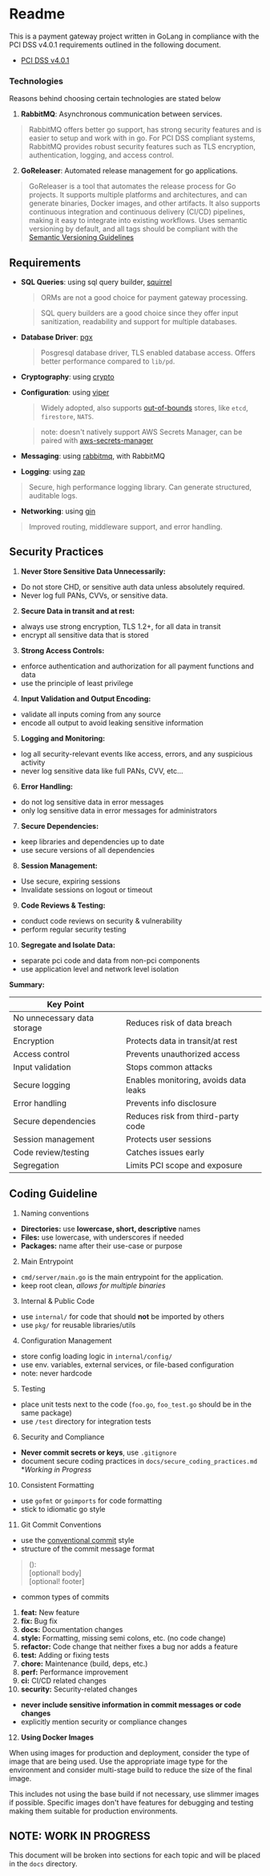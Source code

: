 # Readme

This is a payment gateway project written in GoLang in compliance with the
PCI DSS v4.0.1 requirements outlined in the following document.

- [PCI DSS v4.0.1](https://blog.pcisecuritystandards.org/just-published-pci-dss-v4-0-1)

### Technologies

Reasons behind choosing certain technologies are stated below

1. **RabbitMQ**: Asynchronous communication between services.

> RabbitMQ offers better go support, has strong security features and is easier
> to setup and work with in go. For PCI DSS compliant systems, RabbitMQ provides
> robust security features such as TLS encryption, authentication, logging, and access
> control.

2. **GoReleaser**: Automated release management for go applications.

> GoReleaser is a tool that automates the release process for Go projects. It
> supports multiple platforms and architectures, and can generate binaries,
> Docker images, and other artifacts. It also supports continuous integration
> and continuous delivery (CI/CD) pipelines, making it easy to integrate into
> existing workflows. Uses semantic versioning by default, and all tags should
> be compliant with the [Semantic Versioning Guidelines](https://semver.org/)

## Requirements

- **SQL Queries**: using sql query builder, [squirrel](https://github.com/Masterminds/squirrel)

  > ORMs are not a good choice for payment gateway processing.

  > SQL query builders are a good choice since they offer input sanitization,
  > readability and support for multiple databases.

- **Database Driver**: [pgx](https://github.com/jackc/pgx)

  > Posgresql database driver, TLS enabled database access. Offers better
  performance compared to `lib/pd`.

- **Cryptography**: using [crypto](https://pkg.go.dev/crypto)

- **Configuration**: using [viper](https://github.com/spf13/viper)

  > Widely adopted, also supports [out-of-bounds](https://learn.microsoft.com/en-us/azure/security/fundamentals/secrets-best-practices)
  stores, like `etcd`, `firestore`, `NATS`.

  > note: doesn't natively support AWS Secrets Manager, can be paired with [aws-secrets-manager](https://docs.aws.amazon.com/sdk-for-go/v2/developer-guide/welcome.html)

- **Messaging**: using [rabbitmq](https://github.com/streadway/amqp), with
RabbitMQ

- **Logging**: using [zap](https://github.com/uber-go/zap)

> Secure, high performance logging library. Can generate structured, auditable
> logs.

- **Networking**: using [gin](https://github.com/gin-gonic/gin)

> Improved routing, middleware support, and error handling.

## Security Practices

1. **Never Store Sensitive Data Unnecessarily:**

- Do not store CHD, or sensitive auth
data unless absolutely required.
- Never log full PANs, CVVs, or sensitive data.

2. **Secure Data in transit and at rest:**

- always use strong encryption, TLS 1.2+, for all data in transit
- encrypt all sensitive data that is stored

3. **Strong Access Controls:**

- enforce authentication and authorization for all payment functions and data
- use the principle of least privilege

4. **Input Validation and Output Encoding:**

- validate all inputs coming from any source
- encode all output to avoid leaking sensitive information

5. **Logging and Monitoring:**

- log all security-relevant events like access, errors, and any suspicious
activity
- never log sensitive data like full PANs, CVV, etc...

6. **Error Handling:**

- do not log sensitive data in error messages
- only log sensitive data in error messages for administrators

7. **Secure Dependencies:**

- keep libraries and dependencies up to date
- use secure versions of all dependencies

8. **Session Management:**

- Use secure, expiring sessions
- Invalidate sessions on logout or timeout

9. **Code Reviews & Testing:**

- conduct code reviews on security & vulnerability
- perform regular security testing

10. **Segregate and Isolate Data:**

- separate pci code and data from non-pci components
- use application level and network level isolation

**Summary:**

| Key Point                    |                                           |
|------------------------------|-------------------------------------------|
| No unnecessary data storage  | Reduces risk of data breach               |
| Encryption                   | Protects data in transit/at rest          |
| Access control               | Prevents unauthorized access              |
| Input validation             | Stops common attacks                      |
| Secure logging               | Enables monitoring, avoids data leaks     |
| Error handling               | Prevents info disclosure                  |
| Secure dependencies          | Reduces risk from third-party code        |
| Session management           | Protects user sessions                    |
| Code review/testing          | Catches issues early                      |
| Segregation                  | Limits PCI scope and exposure             |

## Coding Guideline

1. Naming conventions

- **Directories:** use **lowercase, short, descriptive** names
- **Files:** use lowercase, with underscores if needed
- **Packages:** name after their use-case or purpose

2. Main Entrypoint

- `cmd/server/main.go` is the main entrypoint for the application.
- keep root clean, *allows for multiple binaries*

3. Internal & Public Code

- use `internal/` for code that should **not** be imported by others
- use `pkg/` for reusable libraries/utils

4. Configuration Management

- store config loading logic in `internal/config/`
- use env. variables, external services, or file-based configuration
- note: never hardcode

5. Testing

- place unit tests next to the code (`foo.go`, `foo_test.go` should be in the
same package)
- use `/test` directory for integration tests

6. Security and Compliance

- **Never commit secrets or keys**, use `.gitignore`
- document secure coding practices in `docs/secure_coding_practices.md` **Working in Progress*

10. Consistent Formatting

- use `gofmt` or `goimports` for code formatting
- stick to idiomatic go style

11. Git Commit Conventions

- use the [conventional commit](https://www.conventionalcommits.org/en/v1.0.0/)
style
- structure of the commit message format

> <type>(<scope>): <subject>
> <br>
> [optional! body]
> <br>
> [optional! footer]

- common types of commits

1.  **feat:**        New feature
2.  **fix:**         Bug fix
3.  **docs:**        Documentation changes
4.  **style:**       Formatting, missing semi colons, etc. (no code change)
5.  **refactor:**    Code change that neither fixes a bug nor adds a feature
6.  **test:**        Adding or fixing tests
7.  **chore:**       Maintenance (build, deps, etc.)
8.  **perf:**        Performance improvement
9.  **ci:**          CI/CD related changes
10. **security:**   Security-related changes

- **never include sensitive information in commit messages or code changes**
- explicitly mention security or compliance changes

12. **Using Docker Images**

When using images for production and deployment, consider the type of image that
are being used. Use the appropriate image type for the environment and consider
multi-stage build to reduce the size of the final image.

This includes not using the base build if not necessary, use slimmer images if
possible. Specific images don't have features for debugging and testing making them
suitable for production environments.

## NOTE: WORK IN PROGRESS

This document will be broken into sections for each topic and will be placed in
the `docs` directory.
